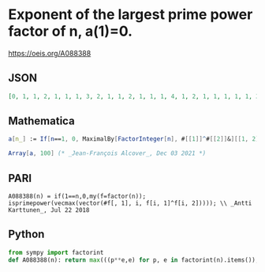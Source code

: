# Exponent of the largest prime power factor of n, a\(1\)\=0\.
https://oeis.org/A088388
## JSON
```JSON
[0, 1, 1, 2, 1, 1, 1, 3, 2, 1, 1, 2, 1, 1, 1, 4, 1, 2, 1, 1, 1, 1, 1, 3, 2, 1, 3, 1, 1, 1, 1, 5, 1, 1, 1, 2, 1, 1, 1, 3, 1, 1, 1, 1, 2, 1, 1, 4, 2, 2, 1, 1, 1, 3, 1, 3, 1, 1, 1, 1, 1, 1, 2, 6, 1, 1, 1, 1, 1, 1, 1, 2, 1, 1, 2, 1, 1, 1, 1, 4, 4, 1, 1, 1, 1, 1, 1, 1, 1, 2, 1, 1, 1, 1, 1, 5, 1, 2, 1, 2, 1, 1]
```
## Mathematica
```Mathematica
a[n_] := If[n==1, 0, MaximalBy[FactorInteger[n], #[[1]]^#[[2]]&][[1, 2]]];
```
```Mathematica
Array[a, 100] (* _Jean-François Alcover_, Dec 03 2021 *)
```
## PARI
```PARI
A088388(n) = if(1==n,0,my(f=factor(n)); isprimepower(vecmax(vector(#f[, 1], i, f[i, 1]^f[i, 2])))); \\ _Antti Karttunen_, Jul 22 2018
```
## Python
```Python
from sympy import factorint
def A088388(n): return max(((p**e,e) for p, e in factorint(n).items()), default=(0,0))[1] # _Chai Wah Wu_, Apr 17 2023
```
